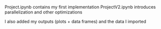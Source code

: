 Project.ipynb contains my first implementation
ProjectV2.ipynb  introduces parallelization and other optimizations

I also added my outputs (plots + data frames) and the data I imported
